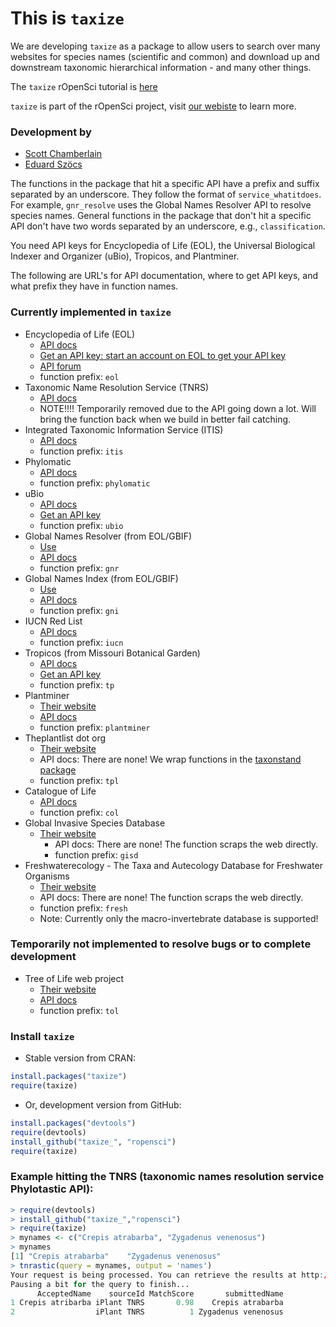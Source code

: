 # This is `taxize`

We are developing `taxize` as a package to allow users to search over many websites for species names (scientific and common) and download up and downstream taxonomic hierarchical information - and many other things. 

The `taxize` rOpenSci tutorial is [here](https://github.com/ropensci/taxize_/wiki/taxize-tutorial)

`taxize` is part of the rOpenSci project, visit [our webiste](http://ropensci.org) to learn more.

### Development by
+ [Scott Chamberlain](http://schamberlain.github.com/scott)
+ [Eduard Szöcs](https://github.com/EDiLD)

The functions in the package that hit a specific API have a prefix and suffix separated by an underscore. They follow the format of `service_whatitdoes`.  For example, `gnr_resolve` uses the Global Names Resolver API to resolve species names.  General functions in the package that don't hit a specific API don't have two words separated by an underscore, e.g., `classification`.

You need API keys for Encyclopedia of Life (EOL), the Universal Biological Indexer and Organizer (uBio), Tropicos, and Plantminer.

The following are URL's for API documentation, where to get API keys, and what prefix they have in function names. 

### Currently implemented in `taxize`
+ Encyclopedia of Life (EOL)
	+ [API docs](http://www.eol.org/api/)
	+ [Get an API key: start an account on EOL to get your API key](http://eol.org/users/register)
	+ [API forum](https://eol.uservoice.com/forums/15429-encyclopedia-of-life-api)
	+ function prefix: `eol`
+ Taxonomic Name Resolution Service (TNRS) 
	+ [API docs](http://tnrs.iplantcollaborative.org/api.html)
	+ NOTE!!!! Temporarily removed due to the API going down a lot. Will bring the function back when we build in better fail catching.
+ Integrated Taxonomic Information Service (ITIS)
	+ [API docs](http://www.itis.gov/ws_description.html)
	+ function prefix: `itis`
+ Phylomatic 
	+ [API docs](http://www.phylodiversity.net/phylomatic/phylomatic_api.html)
	+ function prefix: `phylomatic`
+ uBio
	+ [API docs](http://www.ubio.org/index.php?pagename=xml_services)
	+ [Get an API key](http://www.ubio.org/index.php?pagename=form)
	+ function prefix: `ubio`
+ Global Names Resolver (from EOL/GBIF)
	+ [Use](http://resolver.globalnames.org/)
	+ [API docs](http://resolver.globalnames.org/api)
	+ function prefix: `gnr`
+ Global Names Index (from EOL/GBIF)
	+ [Use](http://gni.globalnames.org/)
	+ [API docs](https://github.com/dimus/gni/wiki/api)
	+ function prefix: `gni`
+ IUCN Red List 
  	+ [API docs](https://www.assembla.com/spaces/sis/wiki/Red_List_API?version=3)
  	+ function prefix: `iucn`
+ Tropicos (from Missouri Botanical Garden)
	+ [API docs](http://services.tropicos.org/help)
	+ [Get an API key](http://services.tropicos.org/help?requestkey)
	+ function prefix: `tp`
+ Plantminer
	+ [Their website](http://www.plantminer.com/)
 	+ [API docs](http://www.plantminer.com/help)
 	+ function prefix: `plantminer`
+ Theplantlist dot org
	+ [Their website](http://www.theplantlist.org/)
 	+ API docs: There are none! We wrap functions in the [taxonstand package](http://cran.r-project.org/web/packages/Taxonstand/index.html)
 	+ function prefix: `tpl`
+ Catalogue of Life
 	+ [API docs](http://www.catalogueoflife.org/colwebsite/content/services)
 	+ function prefix: `col`
+ Global Invasive Species Database
  + [Their website](http://www.issg.org/database/welcome/)
 	+ API docs: There are none! The function scraps the web directly.
 	+ function prefix: `gisd`
+ Freshwaterecology - The Taxa and Autecology Database for Freshwater Organisms
  + [Their website](http://www.freshwaterecology.info)
  + API docs: There are none! The function scraps the web directly.
  + function prefix: `fresh`
  + Note: Currently only the macro-invertebrate database is supported!
  

### Temporarily not implemented to resolve bugs or to complete development
+ Tree of Life web project
	+ [Their website](http://tolweb.org/tree/phylogeny.html)
 	+ [API docs](http://tolweb.org/tree/home.pages/downloadtree.html)
 	+ function prefix: `tol`

### Install `taxize` 

+ Stable version from CRAN:

```R 
install.packages("taxize")
require(taxize)
```

+ Or, development version from GitHub:

```R 
install.packages("devtools")
require(devtools)
install_github("taxize_", "ropensci")
require(taxize)
```

### Example hitting the TNRS (taxonomic names resolution service Phylotastic API):

```R 
> require(devtools)
> install_github("taxize_","ropensci")
> require(taxize)
> mynames <- c("Crepis atrabarba", "Zygadenus venenosus")
> mynames
[1] "Crepis atrabarba"    "Zygadenus venenosus"
> tnrastic(query = mynames, output = 'names')
Your request is being processed. You can retrieve the results at http://api.phylotastic.org/tnrs/retrieve/c8b544f0794e13a61b0b63ea7952f664.
Pausing a bit for the query to finish...
      AcceptedName    sourceId MatchScore       submittedName
1 Crepis atribarba iPlant TNRS       0.98    Crepis atrabarba
2                  iPlant TNRS          1 Zygadenus venenosus
```